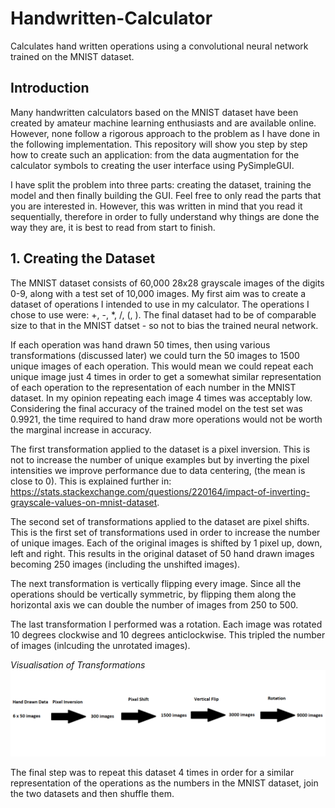 # Handwritten-Calculator
Calculates hand written operations using a convolutional neural network trained on the MNIST dataset.

## Introduction
Many handwritten calculators based on the MNIST dataset have been created by amateur machine learning enthusiasts and are available online. However, none follow a rigorous approach to the problem as I have done in the following implementation. This repository will show you step by step how to create such an application: from the data augmentation for the calculator symbols to creating the user interface using PySimpleGUI.

I have split the problem into three parts: creating the dataset, training the model and then finally building the GUI. Feel free to only read the parts that you are interested in.
However, this was written in mind that you read it sequentially, therefore in order to fully understand why things are done the way they are, it is best to read from start to finish.

## 1. Creating the Dataset
The MNIST dataset consists of 60,000 28x28 grayscale images of the digits 0-9, along with a test set of 10,000 images. My first aim was to create a dataset of operations I intended to use in my calculator. The operations I chose to use were: +, -, *, /, (, ). The final dataset had to be of comparable size to that in the MNIST datset - so not to bias the trained neural network. 

If each operation was hand drawn 50 times, then using various transformations (discussed later) we could turn the 50 images to 1500 unique images of each operation. This would mean we could repeat each unique image just 4 times in order to get a somewhat similar representation of each operation to the representation of each number in the MNIST dataset. In my opinion repeating each image 4 times was acceptably low. Considering the final accuracy of the trained model on the test set was 0.9921, the time required to hand draw more operations would not be worth the marginal increase in accuracy.

The first transformation applied to the dataset is a pixel inversion. This is not to increase the number of unique examples but by inverting the pixel intensities we improve performance due to data centering, (the mean is close to 0). This is explained further in: https://stats.stackexchange.com/questions/220164/impact-of-inverting-grayscale-values-on-mnist-dataset.

The second set of transformations applied to the dataset are pixel shifts. This is the first set of transformations used in order to increase the number of unique images.
Each of the original images is shifted by 1 pixel up, down, left and right. This results in the original dataset of 50 hand drawn images becoming 250 images (including the unshifted images).

The next transformation is vertically flipping every image. Since all the operations should be vertically symmetric, by flipping them along the horizontal axis we can double the number of images from 250 to 500.

The last transformation I performed was a rotation. Each image was rotated 10 degrees clockwise and 10 degrees anticlockwise. This tripled the number of images (inlcuding the unrotated images).

*Visualisation of Transformations*
![Diagram of Transformations](Images/Transformations.png "Diagram of Transformations")

The final step was to repeat this dataset 4 times in order for a similar representation of the operations as the numbers in the MNIST dataset, join the two datasets and then shuffle them.
